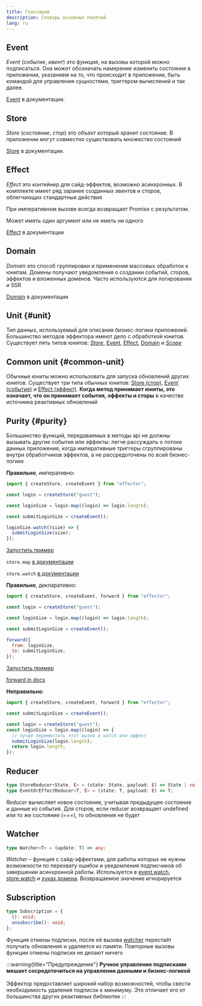 ```yaml
---
title: Глоссарий
description: Словарь основных понятий
lang: ru
---
```


## Event

_Event_ (_событие_, _ивент_) это функция, на вызовы которой можно подписаться. Она может обозначать намерение изменить состояния в приложении, указанием на то, что происходит в приложении, быть командой для управления сущностями, триггером вычислений и так далее.

[Event](/ru/api/effector/Event) в документации.

## Store

_Store_ (_состояние_, _стор_) это объект который хранит состояние. В приложении могут совместно существовать множество состояний

[Store](/ru/api/effector/Store) в документации.

## Effect

_Effect_ это контейнер для сайд-эффектов, возможно асинхронных. В комплекте имеет ряд заранее созданных эвентов и сторов, облегчающих стандартные действия

При императивном вызове всегда возвращает Promise с результатом.

Может иметь один аргумент или не иметь ни одного

[Effect](/ru/api/effector/Effect) в документации

## Domain

_Domain_ это способ группировки и применения массовых обработок к юнитам. Домены получают уведомления о создании событий, сторов, эффектов и вложенных доменов. Часто используются для логирования и SSR

[Domain](/ru/api/effector/Domain) в документации

## Unit {#unit}

Тип данных, используемый для описания бизнес-логики приложений. Большинство методов эффектора имеют дело с обработкой юнитов.
Существует пять типов юнитов: [_Store_](/ru/api/effector/Store), [Event](/ru/api/effector/Event), [Effect](/ru/api/effector/Effect), [Domain](/ru/api/effector/Domain) и [_Scope_](/ru/api/effector/Scope)

## Common unit {#common-unit}

Обычные юниты можно использовать для запуска обновлений других юнитов. Существует три типа обычных юнитов: [Store (стор)](/ru/api/effector/Store), [Event (событие)](/ru/api/effector/Event) и [Effect (эффект)](/ru/api/effector/Effect). **Когда метод принимает юниты, это означает, что он принимает события, эффекты и сторы** в качестве источника реактивных обновлений

## Purity {#purity}

Большинство функций, передаваемых в методы api не должны вызывать другие события или эффекты: легче рассуждать о потоке данных приложения, когда императивные триггеры сгруппированы внутри обработчиков эффектов, а не рассредоточены по всей бизнес-логике

**Правильно**, императивно:

```js
import { createStore, createEvent } from "effector";

const login = createStore("guest");

const loginSize = login.map((login) => login.length);

const submitLoginSize = createEvent();

loginSize.watch((size) => {
  submitLoginSize(size);
});
```

[Запустить пример](https://share.effector.dev/D5hV8C70)

`store.map` [в документации](/ru/api/effector/Store#store-map-fn)

`store.watch` [в документации](/ru/api/effector/Store#store-watch-watcher)

**Правильно**, декларативно:

```js
import { createStore, createEvent, forward } from "effector";

const login = createStore("guest");

const loginSize = login.map((login) => login.length);

const submitLoginSize = createEvent();

forward({
  from: loginSize,
  to: submitLoginSize,
});
```

[Запустить пример](https://share.effector.dev/it0gXQLI)

[forward in docs](/ru/api/effector/forward)

**Неправильно**:

```js
import { createStore, createEvent, forward } from "effector";

const submitLoginSize = createEvent();

const login = createStore("guest");
const loginSize = login.map((login) => {
  // лучше переместить этот вызов в watch или эффект
  submitLoginSize(login.length);
  return login.length;
});
```

## Reducer

```typescript
type StoreReducer<State, E> = (state: State, payload: E) => State | void;
type EventOrEffectReducer<T, E> = (state: T, payload: E) => T;
```

_Reducer_ вычисляет новое состояние, учитывая предыдущее состояние и данные из события. Для сторов, если reducer возвращает undefined или то же состояние (===), то обновления не будет

## Watcher

```typescript
type Watcher<T> = (update: T) => any;
```

_Watcher_ – функция с сайд-эффектами, для работы которых не нужны возможности по перехвату ошибок и уведомления подписчиков об завершении асинхронной работы. Используется в [event.watch](/ru/api/effector/Event#event-watch-watcher), [store.watch](/ru/api/effector/Store#watchwatcher) и [хуках домена](/ru/api/effector/Domain#oncreateeventhook). Возвращаемое значение игнорируется

## Subscription

```typescript
type Subscription = {
  (): void;
  unsubscribe(): void;
};
```

Функция отмены подписки, после её вызова [watcher](#watcher) перестаёт получать обновления и удаляется из памяти. Повторные вызовы функции отмены подписки не делают ничего

:::warning{title="Предупреждение"}
**Ручное управление подписками мешает сосредоточиться на управлении данными и бизнес-логикой**
<br/><br/>
Эффектор предоставляет широкий набор возможностей, чтобы свести необходимость удаления подписок к минимуму. Это отличает его от большинства других реактивных библиотек
:::

[effect]: /ru/api/effector/Effect
[store]: /ru/api/effector/Store
[event]: /ru/api/effector/Event
[domain]: /ru/api/effector/Domain
[scope]: /ru/api/effector/Scope
